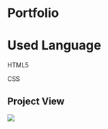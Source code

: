 <h1>Portfolio</h1>

<h1> Used Language </h1>

HTML5

CSS

<h2> Project View </h2>

![](imgs/portfolio.gif)

